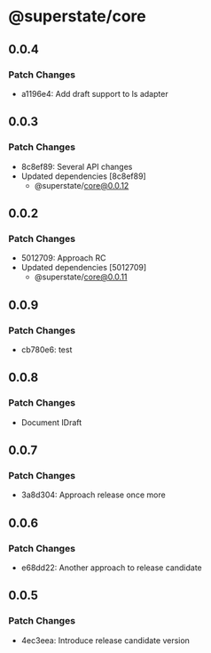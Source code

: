 # @superstate/core

## 0.0.4

### Patch Changes

- a1196e4: Add draft support to ls adapter

## 0.0.3

### Patch Changes

- 8c8ef89: Several API changes
- Updated dependencies [8c8ef89]
  - @superstate/core@0.0.12

## 0.0.2

### Patch Changes

- 5012709: Approach RC
- Updated dependencies [5012709]
  - @superstate/core@0.0.11

## 0.0.9

### Patch Changes

- cb780e6: test

## 0.0.8

### Patch Changes

- Document IDraft

## 0.0.7

### Patch Changes

- 3a8d304: Approach release once more

## 0.0.6

### Patch Changes

- e68dd22: Another approach to release candidate

## 0.0.5

### Patch Changes

- 4ec3eea: Introduce release candidate version
